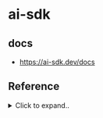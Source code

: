 # ai-sdk

## docs
- https://ai-sdk.dev/docs



## Reference

<details><summary>Click to expand..</summary>

# `embedMany`



# 🧠 `embedMany()` – Mehrere Werte einbetten

Funktion zum gleichzeitigen Einbetten mehrerer Werte über ein Embedding-Modell.

> **Auto-Splitting**: Große Mengen werden automatisch in kleinere Chunks aufgeteilt, falls das Modell eine Begrenzung pro Call hat.

---

## ✅ Beispiel

```ts
import { openai } from '@ai-sdk/openai';
import { embedMany } from 'ai';

const { embeddings } = await embedMany({
  model: openai.embedding('text-embedding-3-small'),
  values: [
    'sunny day at the beach',
    'rainy afternoon in the city',
    'snowy night in the mountains',
  ],
});
```

---

## 📦 Import

```ts
import { embedMany } from "ai";
```

---

## 🧾 API-Signatur

```ts
embedMany({
  model: EmbeddingModel,
  values: Array<VALUE>,
  maxRetries?: number,
  abortSignal?: AbortSignal,
  headers?: Record<string, string>,
  experimental_telemetry?: TelemetrySettings
}): Promise<{
  values: Array<VALUE>,
  embeddings: number[][],
  usage: EmbeddingTokenUsage
}>
```

---

## 📥 Parameter

| Name                             | Typ                      | Beschreibung                                                        |
| -------------------------------- | ------------------------ | ------------------------------------------------------------------- |
| `model`                          | `EmbeddingModel`         | Das zu verwendende Embedding-Modell (z. B. `openai.embedding(...)`) |
| `values`                         | `Array<VALUE>`           | Werte, die eingebettet werden sollen (Typ modellabhängig)           |
| `maxRetries` *(opt)*             | `number`                 | Max. Anzahl an automatischen Retries (Default: `2`)                 |
| `abortSignal` *(opt)*            | `AbortSignal`            | Ermöglicht das Abbrechen des Requests                               |
| `headers` *(opt)*                | `Record<string, string>` | Zusätzliche HTTP-Header (nur für HTTP-Provider relevant)            |
| `experimental_telemetry` *(opt)* | `TelemetrySettings`      | Experimentelle Telemetrie-Konfiguration                             |

---

## 📊 `TelemetrySettings` (experimentell)

| Name            | Typ           | Beschreibung                                        |
| --------------- | ------------- | --------------------------------------------------- |
| `isEnabled`     | `boolean`     | Aktiviert/Deaktiviert Telemetrie (Default: `false`) |
| `recordInputs`  | `boolean`     | Speichert Eingaben (Default: `true`)                |
| `recordOutputs` | `boolean`     | Speichert Ausgaben (Default: `true`)                |
| `functionId`    | `string`      | Funktions-ID zur Gruppierung                        |
| `metadata`      | `Record<...>` | Zusätzliche Telemetrie-Metadaten                    |

---

## 📤 Rückgabewert

```ts
{
  values: Array<VALUE>,
  embeddings: number[][],
  usage: {
    tokens: number
  }
}
```

| Feld         | Typ                   | Beschreibung                                    |
| ------------ | --------------------- | ----------------------------------------------- |
| `values`     | `Array<VALUE>`        | Originalwerte                                   |
| `embeddings` | `number[][]`          | Embeddings im gleichen Reihenfolge wie `values` |
| `usage`      | `EmbeddingTokenUsage` | Tokenverbrauch für die Anfrage                  |


</details>

